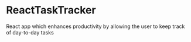 # ReactTaskTracker
 React app which enhances productivity by allowing the user to keep track of day-to-day tasks
